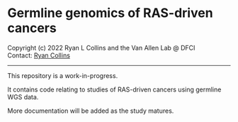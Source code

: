 # Germline genomics of RAS-driven cancers  

Copyright (c) 2022 Ryan L Collins and the Van Allen Lab @ DFCI  
Contact: [Ryan Collins](mailto:Ryan_Collins@dfci.harvard.edu)

---  

This repository is a work-in-progress.  

It contains code relating to studies of RAS-driven cancers using germline WGS data.  

More documentation will be added as the study matures.  
